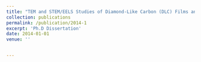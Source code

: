 ```yaml
---
title: "TEM and STEM/EELS Studies of Diamond-Like Carbon (DLC) Films and Diamond Films"
collection: publications
permalink: /publication/2014-1
excerpt: 'Ph.D Dissertation'
date: 2014-01-01
venue: ''


---
```

